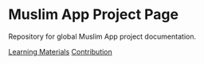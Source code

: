 # Muslim App Project Page

Repository for global Muslim App project documentation.

[Learning Materials](guides/learnmaterials/en.md)
[Contribution](guides/contributing/en.md)